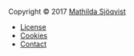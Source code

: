 Copyright &copy; 2017 [Mathilda Sjöqvist](mailto:mathilda.sjoqvist@outlook.com)

* [License](license)
* [Cookies](cookies)
* [Contact](contact)
